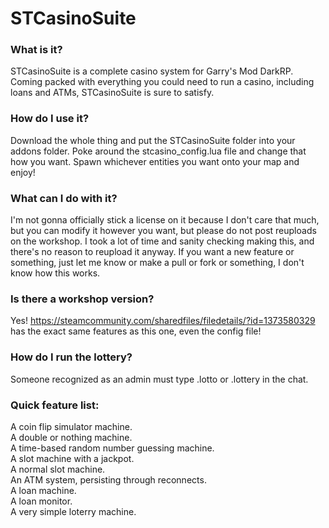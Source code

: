 # STCasinoSuite

### What is it?
STCasinoSuite is a complete casino system for Garry's Mod DarkRP.  Coming packed with everything you could need to run a casino, including loans and ATMs, STCasinoSuite is sure to satisfy.

### How do I use it?
Download the whole thing and put the STCasinoSuite folder into your addons folder.  Poke around the stcasino_config.lua file and change that how you want.  Spawn whichever entities you want onto your map and enjoy!

### What can I do with it?
I'm not gonna officially stick a license on it because I don't care that much, but you can modify it however you want, but please do not post reuploads on the workshop.  I took a lot of time and sanity checking making this, and there's no reason to reupload it anyway.  If you want a new feature or something, just let me know or make a pull or fork or something, I don't know how this works.

### Is there a workshop version?
Yes!  https://steamcommunity.com/sharedfiles/filedetails/?id=1373580329 has the exact same features as this one, even the config file!

### How do I run the lottery?
Someone recognized as an admin must type .lotto or .lottery in the chat.

### Quick feature list:
A coin flip simulator machine.  
A double or nothing machine.  
A time-based random number guessing machine.  
A slot machine with a jackpot.  
A normal slot machine.  
An ATM system, persisting through reconnects.  
A loan machine.  
A loan monitor.  
A very simple loterry machine.  
